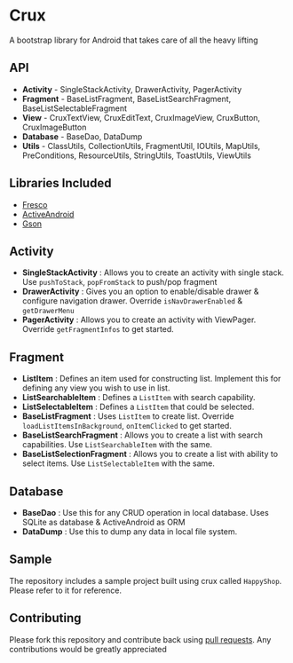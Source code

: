 # Crux
A bootstrap library for Android that takes care of all the heavy lifting

## API

- **Activity** - SingleStackActivity, DrawerActivity, PagerActivity
- **Fragment** - BaseListFragment, BaseListSearchFragment, BaseListSelectableFragment
- **View** - CruxTextView, CruxEditText, CruxImageView, CruxButton, CruxImageButton
- **Database** - BaseDao, DataDump
- **Utils** - ClassUtils, CollectionUtils, FragmentUtil, IOUtils, MapUtils, PreConditions, ResourceUtils, StringUtils, ToastUtils, ViewUtils

## Libraries Included

- [Fresco](https://github.com/facebook/fresco)
- [ActiveAndroid](https://github.com/pardom/ActiveAndroid)
- [Gson](https://github.com/google/gson)

## Activity

- **SingleStackActivity** : Allows you to create an activity with single stack. Use `pushToStack`, `popFromStack` to push/pop fragment
- **DrawerActivity** : Gives you an option to enable/disable drawer & configure navigation drawer. Override `isNavDrawerEnabled` & `getDrawerMenu`
- **PagerActivity** : Allows you to create an activity with ViewPager. Override `getFragmentInfos` to get started.

## Fragment

- **ListItem** : Defines an item used for constructing list. Implement this for defining any view you wish to use in list.
- **ListSearchableItem** : Defines a `ListItem` with search capability.
- **ListSelectableItem** : Defines a `ListItem` that could be selected.
- **BaseListFragment** : Uses `ListItem` to create list. Override `loadListItemsInBackground`, `onItemClicked` to get started.
- **BaseListSearchFragment** : Allows you to create a list with search capabilities. Use `ListSearchableItem` with the same.
- **BaseListSelectionFragment** : Allows you to create a list with ability to select items. Use `ListSelectableItem` with the same.

## Database

- **BaseDao** : Use this for any CRUD operation in local database. Uses SQLite as database & ActiveAndroid as ORM
- **DataDump** : Use this to dump any data in local file system.

## Sample

The repository includes a sample project built using crux called `HappyShop`. Please refer to it for reference.

## Contributing

Please fork this repository and contribute back using [pull requests](http://github.com/gauravsapiens/crux/pulls). Any contributions would be greatly appreciated

